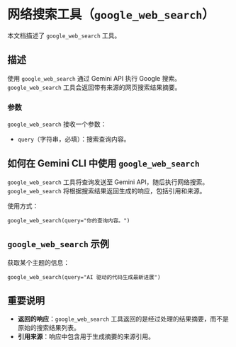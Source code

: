 # 网络搜索工具（`google_web_search`）

本文档描述了 `google_web_search` 工具。

## 描述

使用 `google_web_search` 通过 Gemini API 执行 Google 搜索。`google_web_search` 工具会返回带有来源的网页搜索结果摘要。

### 参数

`google_web_search` 接收一个参数：

- `query`（字符串，必填）：搜索查询内容。

## 如何在 Gemini CLI 中使用 `google_web_search`

`google_web_search` 工具将查询发送至 Gemini API，随后执行网络搜索。`google_web_search` 将根据搜索结果返回生成的响应，包括引用和来源。

使用方式：

```
google_web_search(query="你的查询内容。")
```

## `google_web_search` 示例

获取某个主题的信息：

```
google_web_search(query="AI 驱动的代码生成最新进展")
```

## 重要说明

- **返回的响应**：`google_web_search` 工具返回的是经过处理的结果摘要，而不是原始的搜索结果列表。
- **引用来源**：响应中包含用于生成摘要的来源引用。